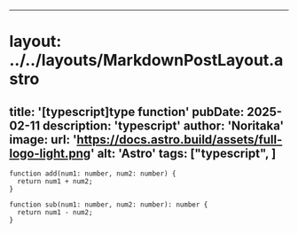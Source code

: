 
---
# layout: ../../layouts/MarkdownPostLayout.astro
title: '[typescript]type function'
pubDate: 2025-02-11
description: 'typescript'
author: 'Noritaka'
image:
    url: 'https://docs.astro.build/assets/full-logo-light.png'
    alt: 'Astro'
tags: ["typescript", ]
---



```
function add(num1: number, num2: number) {
  return num1 + num2;
}

function sub(num1: number, num2: number): number {
  return num1 - num2;
}

```
